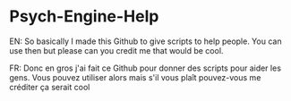 # Psych-Engine-Help
EN: So basically I made this Github to give scripts to help people.
    You can use then but please can you credit me that would be cool.

FR: Donc en gros j'ai fait ce Github pour donner des scripts pour aider les gens.
    Vous pouvez utiliser alors mais s'il vous plaît pouvez-vous me créditer ça serait cool
